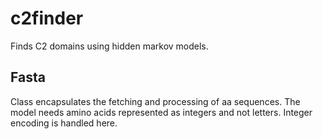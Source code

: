 # c2finder
Finds C2 domains using hidden markov models.

## Fasta
Class encapsulates the fetching and processing of aa sequences. The model needs amino acids represented
as integers and not letters. Integer encoding is handled here.
